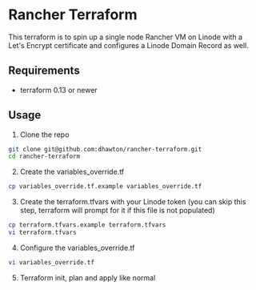 # Rancher Terraform

This terraform is to spin up a single node Rancher VM on Linode with a Let's Encrypt certificate and configures a Linode Domain Record as well.

## Requirements
- terraform 0.13 or newer

## Usage
1. Clone the repo
```bash
git clone git@github.com:dhawton/rancher-terraform.git
cd rancher-terraform
```
2. Create the variables_override.tf
```bash
cp variables_override.tf.example variables_override.tf
```
3. Create the terraform.tfvars with your Linode token (you can skip this step, terraform will prompt for it if this file is not populated)
```bash
cp terraform.tfvars.example terraform.tfvars
vi terraform.tfvars
```
4. Configure the variables_override.tf
```bash
vi variables_override.tf
```
5. Terraform init, plan and apply like normal